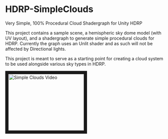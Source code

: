 # HDRP-SimpleClouds
Very Simple, 100% Procedural Cloud Shadergraph for Unity HDRP 

This project contains a sample scene, a hemispheric sky dome model (with UV layout), and a shadergraph to generate simple procedural clouds for HDRP. Currently the graph uses an Unlit shader and as such will not be affected by Directional lights.

This project is meant to serve as a starting point for creating a cloud system to be used alongside various sky types in HDRP.

<a href="http://www.youtube.com/watch?feature=player_embedded&v=aVSkJajyJbs
" target="_blank"><img src="http://img.youtube.com/vi/aVSkJajyJbs/0.jpg" 
alt="Simple Clouds Video" width="240" height="180" border="10" /></a>
